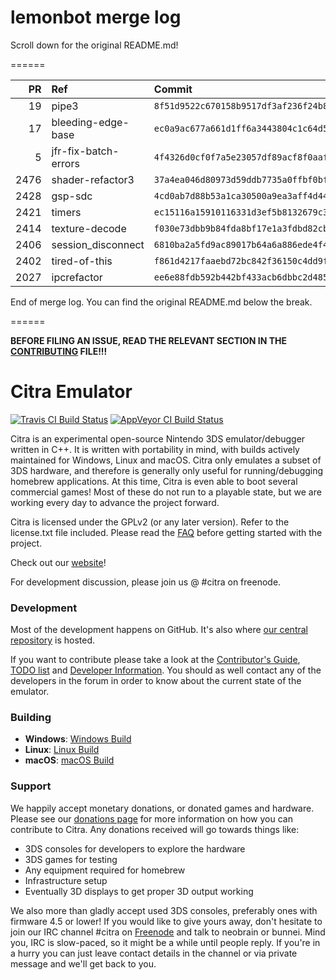 # lemonbot merge log

Scroll down for the original README.md!

======

|   PR | Ref                  | Commit                                     | Author    | Status   |
|-----:|:---------------------|:-------------------------------------------|:----------|:---------|
|   19 | pipe3                | `8f51d9522c670158b9517df3af236f24b8c6c31f` | MerryMage | Merged   |
|   17 | bleeding-edge-base   | `ec0a9ac677a661d1ff6a3443804c1c64d532863c` | jroweboy  | Merged   |
|    5 | jfr-fix-batch-errors | `4f4326d0cf0f7a5e23057df89acf8f0aafa19f41` | jroweboy  | Merged   |
| 2476 | shader-refactor3     | `37a4ea046d80973d59ddb7735a0ffbf0bfd93ad0` | yuriks    | Merged   |
| 2428 | gsp-sdc              | `4cd0ab7d88b53a1ca30500a9ea3aff4d44532b92` | mailwl    | Merged   |
| 2421 | timers               | `ec15116a15910116331d3ef5b8132679c32a27d6` | Subv      | Failed   |
| 2414 | texture-decode       | `f030e73dbb9b84fda8bf17e1a3fdbd82cbf2df06` | yuriks    | Merged   |
| 2406 | session_disconnect   | `6810ba2a5fd9ac89017b64a6a886ede4f4e6d7f1` | Subv      | Merged   |
| 2402 | tired-of-this        | `f861d4217faaebd72bc842f36150c4dd9f5d93d1` | Kloen     | Merged   |
| 2027 | ipcrefactor          | `ee6e88fdb592b442bf433acb6dbbc2d48568d2a3` | Lectem    | Merged   |

End of merge log. You can find the original README.md below the break.

======

**BEFORE FILING AN ISSUE, READ THE RELEVANT SECTION IN THE [CONTRIBUTING](https://github.com/citra-emu/citra/blob/master/CONTRIBUTING.md#reporting-issues) FILE!!!**

Citra Emulator
==============
[![Travis CI Build Status](https://travis-ci.org/citra-emu/citra.svg?branch=master)](https://travis-ci.org/citra-emu/citra)
[![AppVeyor CI Build Status](https://ci.appveyor.com/api/projects/status/sdf1o4kh3g1e68m9?svg=true)](https://ci.appveyor.com/project/bunnei/citra)

Citra is an experimental open-source Nintendo 3DS emulator/debugger written in C++. It is written with portability in mind, with builds actively maintained for Windows, Linux and macOS. Citra only emulates a subset of 3DS hardware, and therefore is generally only useful for running/debugging homebrew applications. At this time, Citra is even able to boot several commercial games! Most of these do not run to a playable state, but we are working every day to advance the project forward.

Citra is licensed under the GPLv2 (or any later version). Refer to the license.txt file included. Please read the [FAQ](https://citra-emu.org/wikis/faq) before getting started with the project.

Check out our [website](https://citra-emu.org/)!

For development discussion, please join us @ #citra on freenode.

### Development

Most of the development happens on GitHub. It's also where [our central repository](https://github.com/citra-emu/citra) is hosted.

If you want to contribute please take a look at the [Contributor's Guide](CONTRIBUTING.md), [TODO list](https://docs.google.com/document/d/1SWIop0uBI9IW8VGg97TAtoT_CHNoP42FzYmvG1F4QDA) and [Developer Information](https://github.com/citra-emu/citra/wiki/Developer-Information). You should as well contact any of the developers in the forum in order to know about the current state of the emulator.

### Building

* __Windows__: [Windows Build](https://github.com/citra-emu/citra/wiki/Building-For-Windows)
* __Linux__: [Linux Build](https://github.com/citra-emu/citra/wiki/Building-For-Linux)
* __macOS__: [macOS Build](https://github.com/citra-emu/citra/wiki/Building-for-macOS)


### Support
We happily accept monetary donations, or donated games and hardware. Please see our [donations page](https://citra-emu.org/page/donate) for more information on how you can contribute to Citra. Any donations received will go towards things like:
* 3DS consoles for developers to explore the hardware
* 3DS games for testing
* Any equipment required for homebrew
* Infrastructure setup
* Eventually 3D displays to get proper 3D output working

We also more than gladly accept used 3DS consoles, preferably ones with firmware 4.5 or lower! If you would like to give yours away, don't hesitate to join our IRC channel #citra on [Freenode](http://webchat.freenode.net/?channels=citra) and talk to neobrain or bunnei. Mind you, IRC is slow-paced, so it might be a while until people reply. If you're in a hurry you can just leave contact details in the channel or via private message and we'll get back to you.
